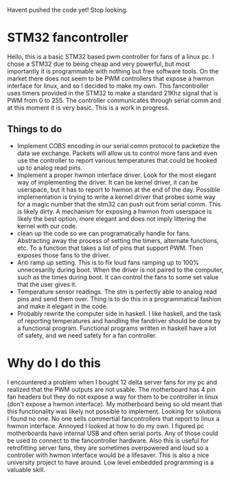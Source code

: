 Havent pushed the code yet! Stop looking. 

# STM32 fancontroller

Hello, this is a basic STM32 based pwm controller for fans of a linux pc. I chose a STM32 due to being cheap and very powerful, but most importantly it is programmable with nothing but free software tools. On the market there does not seem to be PWM controllers that expose a hwmon interface for linux, and so I decided to make my own. This fancontroller uses timers provided in the STM32 to make a standard 21Khz signal that is PWM from 0 to 255. The controller communicates through serial comm and at this moment it is very basic. This is a work in progress. 


## Things to do
 - Implement COBS encoding in our serial comm protocol to packetize the data we exchange. Packets will allow us to control more fans and even use the controller to report various temperatures that could be hooked up to analog read pins.
 - Implement a proper hwmon interface driver. Look for the most elegant way of implementing the driver. It can be kernel driver, it can be userspace, but it has to report to hwmon at the end of the day. Possible implementation is trying to write a kernel driver that probes some way for a magic number that the stm32 can push out from serial comm. This is likely dirty. A mechanism for exposing a hwmon from userspace is likely the best option, more elegant and does not imply littering the kernel with our code.
 - clean up the code so we can programatically handle for fans. Abstracting away the process of setting the timers, alternate functions, etc. To a function that takes a list of pins that support PWM. Then exposes those fans to the driver.
 - Anti ramp up setting. This is to fix loud fans ramping up to 100% unnecesarilly during boot. When the driver is not paired to the computer, such as the times during boot. It can control the fans to some set value that the user gives it.
 - Temperature sensor readings. The stm is perfectly able to analog read pins and send them over. Thing is to do this in a programmatical fashion and make it elegant in the code.
 - Probably rewrite the computer side in haskell. I like haskell, and the task of reporting temperatures and handling the fandriver should be done by a functional program. Functional programs written in haskell have a lot of safety, and we need safety for a fan controller. 

# Why do I do this
I encountered a problem when I bought 12 delta server fans for my pc and realized that the PWM outputs are not usable. The motherboard has 4 pin fan headers but they do not expose a way for them to be controller in linux (don't expose a hwmon interface). My motherboard being so old meant that this functionality was likely not possible to implement. Looking for solutions I found no one. No one sells commertial fancontrollers that report to linux a hwmon interface. Annoyed I looked at how to do my own. I figured pc motherboards have internal USB and often serial ports. Any of those could be used to connect to the fancontroller hardware. Also this is useful for retrofitting server fans, they are sometimes overpowered and loud so a controller with hwmon interface would be a lifesaver. This is also a nice university project to have around. Low level embedded programming is a valuable skill. 
